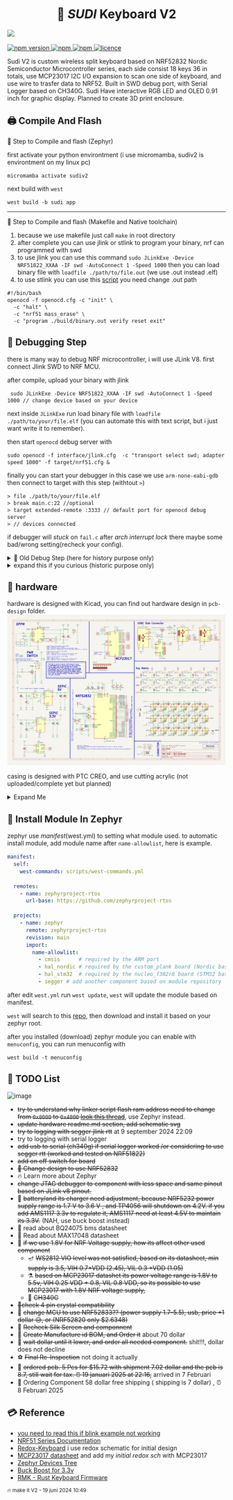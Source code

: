 
<h1 align="center">🌿 <i>SUDI</i> Keyboard V2</h1>
<p style="align: right;">
<img style="align: center; " src="https://github.com/ahsanu123/sudi-keyboard/blob/main/pcb-design/version_2/output/Regirock_GIF.gif"> 
</p>

<p >
  <a href="">
    <img alt="npm version" src="https://badgen.net/github/commits/ahsanu123/sudi-keyboard/">
  </a>
  <a href="">
    <img alt="npm" src="https://badgen.net/github/contributors/ahsanu123/sudi-keyboard/">
  </a>
  <a href="">
    <img alt="npm" src="https://badgen.net/github/branches/ahsanu123/sudi-keyboard/">
  </a>
  <a href="https://github.com/ahsanu123/sudi-keyboard/blob/main/LICENSE">
    <img alt="licence" src="https://badgen.net/github/license/ahsanu123/sudi-keyboard/">
  </a>
</p>


Sudi V2 is custom wireless split keyboard based on NRF52832 Nordic Semiconductor Microcontroller series, each side consist 18 keys 36 in totals, use MCP23017 I2C I/O expansion to scan one side of keyboard, and use wire to trasfer data to NRF52. Built in SWD debug port, with Serial Logger based on CH340G. Sudi Have interactive RGB LED and OLED 0.91 inch for graphic display. Planned to create 3D print enclosure.

## 🖨️ Compile And Flash

🍮 Step to Compile and flash (Zephyr)

first activate your python environtment (i use micromamba, sudiv2 is environtment on my linux pc) 
```shell
micromamba activate sudiv2
```
next build with `west` 
```shell
west build -b sudi app
```

---

🍮 Step to Compile and flash (Makefile and Native toolchain)

1. because we use makefile just call `make` in root directory
2. after complete you can use jlink or stlink to program your binary, nrf can programmed with swd
3. to use jlink you can use this command `sudo JLinkExe -Device NRF51822_XXAA -IF swd -AutoConnect 1 -Speed 1000` then you can load binary file with `loadfile ./path/to/file.out` (we use .out instead .elf)
4. to use stlink you can use this [script](https://github.com/vedderb/nrf51_vesc) you need change .out path
```shell
#!/bin/bash
openocd -f openocd.cfg -c "init" \
  -c "halt" \
  -c "nrf51 mass_erase" \
  -c "program ./build/binary.out verify reset exit"
```

## 🐞 Debugging Step

there is many way to debug NRF microcontroller, i will use JLink V8. first connect Jlink SWD to NRF MCU. 

after compile, upload your binary with jlink 
```shell
 sudo JLinkExe -Device NRF51822_XXAA -IF swd -AutoConnect 1 -Speed 1000 // change device based on your device
```
next inside `JLinkExe` run load binary file with `loadfile ./path/to/your/file.elf` (you can automate this with text script, but i just want write it to remember).

then start `openocd` debug server with

```shell
sudo openocd -f interface/jlink.cfg  -c "transport select swd; adapter speed 1000" -f target/nrf51.cfg &
```

finally you can start your debugger in this case we use `arm-none-eabi-gdb` then connect to target with this step (withtout `>`)

```shell
> file ./path/to/your/file.elf
> break main.c:22 //optional
> target extended-remote :3333 // default port for openocd debug server
> // devices connected
```

if debugger will _stuck_ on `fail.c` after _arch interrupt lock_ there maybe some bad/wrong setting(recheck your config).


<details>
  <summary>🍷 Old Debug Step (here for history purpose only)</summary>
  
  to debug you can use openocd + stlink, openocd + jlink, ozone. make sure to change `gdbcmd.txt` based on your setting (gdb port, output filename, etc.)

```shell
//🗒️🗒️🗒️🗒️ gdbcmd.txt 🗒️🗒️🗒️🗒️🗒️
// you need to connect into server first before choosing `file` to debug, 
target extended-remote :3333
file ./build/nrf51822_xxaa.out
break main
continue
```

- openocd + stlink
  first start openocd gdb server with this command
  
 ```shell
   sudo openocd -f interface/stlink-v2.cfg -f target/nrf51.cfg &
  ```
 
  next you can use `arm-none-eabi-gdb` to debug your program, run this command on other terminal `arm-none-eabi-gdb -x gdbcmd.txt`

- openocd + jlink
 you can start jlink gdb server with this command `sudo JLinkGDBServerExe &` then choose device and peripheral (swd) , or you can start server with openocd

 ```shell
  sudo openocd -f interface/jlink.cfg  -c "transport select swd; adapter speed 1000" -f target/nrf51.cfg
  ```

  next you can use `arm-none-eabi-gdb` to debug your program, run this command on other terminal `arm-none-eabi-gdb -x gdbcmd.txt`
  
- ozone
  last option you can use segger ozone. (not trying yet)
</details>

<details>
  <summary>expand this if you curious (historic purpose only)</summary>
  
- **Ok!!**, I need 2 days (on my weekend) for figuring out how compile in NRF51 mcu with NRF5 SDK (at time of writing NRF5 SDK was obsolete/under maintenance only by Nordic Semiconductor). 

- **FIRST** as far as i understand NRF51 MCU series only work with NRF5 sdk below version 12 (never complete compiling with version above 12), so you need to download NRF5 SDK version 12 or below. 

- **SECOND** i have try to compile nrf project with cmake, but fail and make me stress, so i stick with makefile

- **THIRD** debugging with `arm-eabi-none-gdb` a bit tricky you need perform several command before program go into breakpoint.

- **FOURTH** you need to use old gcc compiler (gcc-arm-none-eabi-4_9-2015q3-20150921-linux.tar.bz2), there is some problem in linking process when you use new gcc version like v14
</details>


## 💾 hardware 
hardware is designed with Kicad, you can find out hardware design in `pcb-design` folder. 
![sudi schematic](https://github.com/ahsanu123/sudi-keyboard/blob/main/pcb-design/version_2/output/sudi-redox-clone.svg)

casing is designed with PTC CREO, and use cutting acrylic (not uploaded/complete yet but planned)  
<details>
  <summary>Expand Me </summary>
  <p align="center">
  <a href="https://youtu.be/LN7CI2rUKP8">
    <img src="http://i3.ytimg.com/vi/LN7CI2rUKP8/hqdefault.jpg" width="50%">
  </a>
</p>

<img style="align: center; width: 50vw;" src="./casing-design/Export/keyboarddrawing_img_1.png">
</details>

## 🧁 Install Module In Zephyr
zephyr use _manifest_(west.yml) to setting what module used. to automatic install module, add module name after `name-allowlist`, here is example.

```yaml
manifest:
  self:
    west-commands: scripts/west-commands.yml

  remotes:
    - name: zephyrproject-rtos
      url-base: https://github.com/zephyrproject-rtos

  projects:
    - name: zephyr
      remote: zephyrproject-rtos
      revision: main
      import: 
        name-allowlist:
          - cmsis      # required by the ARM port
          - hal_nordic # required by the custom_plank board (Nordic based)
          - hal_stm32  # required by the nucleo_f302r8 board (STM32 based)
          - segger # add another component based on module repository

```

after edit `west.yml` run `west update`, `west` will update the module based on manifest.

`west` will search to this [repo](https://github.com/zephyrproject-rtos/zephyr/tree/main/modules), then download and install it based on your zephyr root.

after you installed (download) zephyr module you can enable with `menuconfig`, you can run menuconfig with 
```shell
west build -t menuconfig
```

## 🧱 TODO List 
![image](https://github.com/user-attachments/assets/e70899e3-468a-459b-8907-813f3469434b)

- ~~try to understand why linker script flash ram address need to change from `0x8000` to `0x4000` [look this thread](https://devzone.nordicsemi.com/f/nordic-q-a/78577/nrf-sdk-pre-built-blinky-hex-works-compiled-hex-does-not-nrf51822)~~, use Zephyr instead.
- ~~update hardware readme.md section, add schematic svg~~
- ~~try to logging with segger jlink rtt~~ at 9 september 2024 22:09
- try to logging with serial logger
- ~~add usb to serial (ch340g) if serial logger worked /or considering to use segger rtt (worked and tested on NRF51822)~~
- ~~add on off switch for board~~
- ~~🦀 Change design to use NRF52832~~
- 🔥 Learn more about Zephyr
- ~~change JTAG debugger to component with less space and same pinout based on JLink v8 pinout.~~
- 🔋 ~~battery/and its charger need adjustment, because NRF5232 power supply range is 1.7 V to 3.6 V , and TP4056 will shutdown on 4.2V. if you add AMS1117 3.3v to regulate it, AMS1117 need at least 4.5V to maintain its 3.3V.~~ (NAH, use buck boost instead)
- 🔋 read about BQ24075 bms datasheet
- 🔋 Read about  MAX17048  datasheet
- 🔋 ~~if we use 1.8V for NRF Voltage supply, how its affect other used component~~
  - 🪔 ~~WS2812 VIO level was not satisfied, based on its datasheet, min supply is 3.5, VIH 0.7*VDD (2.45), VIL 0.3 *VDD (1.05)~~
  - ⚗️ ~~based on MCP23017 datashet its power voltage range is 1.8V to 5.5v, VIH 0.25 VDD + 0.8, VIL 0.8 VDD, so its possible to use MCP23017 with 1.8V NRF voltage supply,~~
  - 🐤 ~~CH340G~~
- ~~🔶check 4 pin crystal compatibility~~
- 🦄 ~~change MCU to use NRF52833?? (power supply 1.7-5.5), usb, price +1 dollar 😥, or (NRF52820 only $2.6348)~~
- 🧀 ~~Recheck Silk Screen and componnent~~
- 💸 ~~Create Manufacture id BOM, and Order it~~ about 70 dollar
- 💸 ~~wait dollar until it lower, and order all needed component.~~ shit!!!, dollar does not decline
- ⚽ ~~Final Re-Inspection~~ not doing it actually
- 💸 ~~ordered pcb. 5 Pcs for $15.72 with shipment 7.02 dollar and the pcb is 8.7, still wait for tax. ⏰ 19 januari 2025 at 22:16,~~ arrived in 7 Februari
- 👘 Ordering Component 58 dollar free shipping ( shipping is 7 dollar) , ⏰ 8 Februari 2025

## 💳 Reference 
- [you need to read this if blink example not working](https://devzone.nordicsemi.com/f/nordic-q-a/78577/nrf-sdk-pre-built-blinky-hex-works-compiled-hex-does-not-nrf51822)
- [NRF51 Series Documentation](https://www.nordicsemi.com/Products/nRF51822/GetStarted)
- [Redox-Keyboard](https://github.com/mattdibi/redox-keyboard) i use redox schematic for initial design  
- [MCP23017 datasheet](reference/MCP23017-20001952c.pdf) and add my *initial redox sch* with MCP23017
- [Zephyr Devices Tree](https://docs.zephyrproject.org/latest/build/dts/)
- [Buck Boost for 3.3v](https://www.eevblog.com/forum/projects/regulating-lipo-battery-to-3-3v/)
- [RMK - Rust Keyboard Firmware](https://github.com/HaoboGu/rmk/tree/main)

<sup>🔥 make it V2 - 19 juni 2024 10:49</sup>
